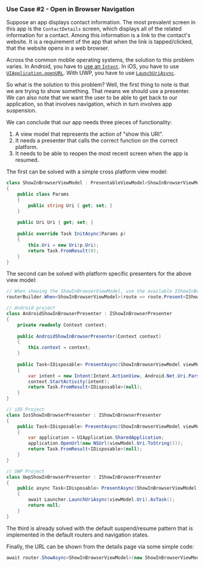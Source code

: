 ### Use Case #2 - Open in Browser Navigation

Suppose an app displays contact information. The most prevalent screen in this app is the `ContactDetails` screen, which displays all of the related information for a contact. Among this information is a link to the contact's website. It is a requirement of the app that when the link is tapped/clicked, that the website opens in a web browser. 

Across the common moblie operating systems, the solution to this problem varies. In Android, you have to [use an `Intent`](http://stackoverflow.com/a/2201999/1832856). In iOS, you have to use [`UIApplication.openURL`](https://developer.apple.com/library/ios/documentation/UIKit/Reference/UIApplication_Class/#//apple_ref/occ/instm/UIApplication/openURL:). With UWP, you have to use [`LaunchUriAsync`](https://msdn.microsoft.com/library/windows/apps/windows.system.launcher.launchuriasync.aspx).

So what is the solution to this problem? Well, the first thing to note is that we are trying to show something. That means we should use a presenter. We can also note that we want the user to be able to get back to our application, so that involves navigation, which in turn involves app suspension.

We can conclude that our app needs three pieces of functionality:

1. A view model that represents the action of "show this URI".
2. It needs a presenter that calls the correct function on the correct platform.
3. It needs to be able to reopen the most recent screen when the app is resumed.

The first can be solved with a simple cross platform view model:

```csharp
class ShowInBrowserViewModel : PresentableViewModel<ShowInBrowserViewModel.Params>
{
	public class Params
	{
		public string Uri { get; set; }
	}
	
	public Uri Uri { get; set; }
	
	public override Task InitAsync(Params p)
	{
		this.Uri = new Uri(p.Uri);
		return Task.FromResult(0);
	}
}
```

The second can be solved with platform specific presenters for the above view model:

```csharp
// When showing the ShowInBrowserViewModel, use the available IShowInBrowserPresenter.
routerBuilder.When<ShowInBrowserViewModel>(route => route.Present<IShowInBrowserPresenter>());

// Android project
class AndroidShowInBrowserPresenter : IShowInBrowserPresenter
{
	private readonly Context context;
	
	public AndroidShowInBrowserPresenter(Context context)
	{
		this.context = context;
	}
	
	public Task<IDisposable> PresentAsync(ShowInBrowserViewModel viewModel, object hint)
	{
		var intent = new Intent(Intent.ActionView, Android.Net.Uri.Parse(viewModel.Uri.ToString()));
		context.StartActivity(intent);
		return Task.FromResult<IDisposable>(null);
	}
}

// iOS Project
class IosShowInBrowserPresenter : IShowInBrowserPresenter
{
	public Task<IDisposable> PresentAsync(ShowInBrowserViewModel viewModel, object hint)
	{
		var application = UIApplication.SharedApplication;
		application.OpenUrl(new NSUrl(viewModel.Uri.ToString()));
		return Task.FromResult<IDisposable>(null);
	}
}

// UWP Project
class UwpShowInBrowserPresenter : IShowInBrowserPresenter
{
	public async Task<IDisposable> PresentAsync(ShowInBrowserViewModel viewModel, object hint)
	{
		await Launcher.LaunchUriAsync(viewModel.Uri).AsTask();
		return null;
	}
}
```

The third is already solved with the default suspend/resume pattern that is implemented in the default routers and navigation states.

Finally, the URL can be shown from the details page via some simple code:

```csharp
await router.ShowAsync<ShowInBrowserViewModel>(new ShowInBrowserViewModel.Params { Uri = url });
```
